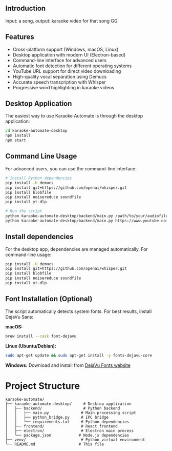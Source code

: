 ## Introduction
Input: a song, output: karaoke video for that song GG

## Features
- Cross-platform support (Windows, macOS, Linux)
- Desktop application with modern UI (Electron-based)
- Command-line interface for advanced users
- Automatic font detection for different operating systems
- YouTube URL support for direct video downloading
- High-quality vocal separation using Demucs
- Accurate speech transcription with Whisper
- Progressive word highlighting in karaoke videos

## Desktop Application

The easiest way to use Karaoke Automate is through the desktop application:

```bash
cd karaoke-automate-desktop
npm install
npm start
```

## Command Line Usage

For advanced users, you can use the command-line interface:

```bash
# Install Python dependencies
pip install -U demucs
pip install git+https://github.com/openai/whisper.git
pip install blobfile
pip install noisereduce soundfile
pip install yt-dlp

# Run the script
python karaoke-automate-desktop/backend/main.py /path/to/your/audiofile.mp3
python karaoke-automate-desktop/backend/main.py https://www.youtube.com/watch?v=VIDEO_ID
```

## Install dependencies

For the desktop app, dependencies are managed automatically. For command-line usage:

```bash
pip install -U demucs
pip install git+https://github.com/openai/whisper.git
pip install blobfile
pip install noisereduce soundfile
pip install yt-dlp
```

## Font Installation (Optional)
The script automatically detects system fonts. For best results, install DejaVu Sans:

**macOS:**
```bash
brew install --cask font-dejavu
```

**Linux (Ubuntu/Debian):**
```bash
sudo apt-get update && sudo apt-get install -y fonts-dejavu-core
```

**Windows:**
Download and install from [DejaVu Fonts website](https://dejavu-fonts.github.io/)

# Project Structure

```
karaoke-automate/
├── karaoke-automate-desktop/     # Desktop application
│   ├── backend/                  # Python backend
│   │   ├── main.py              # Main processing script
│   │   ├── python_bridge.py     # IPC bridge
│   │   └── requirements.txt     # Python dependencies
│   ├── frontend/                # React frontend
│   ├── electron/                # Electron main process
│   └── package.json            # Node.js dependencies
├── venv/                        # Python virtual environment
└── README.md                   # This file
```